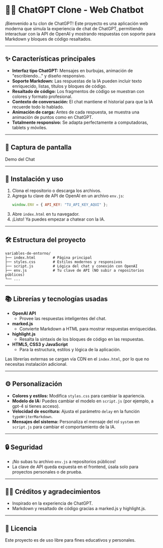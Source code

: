 # 🧑‍💻 ChatGPT Clone - Web Chatbot

¡Bienvenido a tu clon de ChatGPT! Este proyecto es una aplicación web moderna que simula la experiencia de chat de ChatGPT, permitiendo interactuar con la API de OpenAI y mostrando respuestas con soporte para Markdown y bloques de código resaltados.

---

## ✨ Características principales
- **Interfaz tipo ChatGPT:** Mensajes en burbujas, animación de "escribiendo..." y diseño responsivo.
- **Soporte Markdown:** Las respuestas de la IA pueden incluir texto enriquecido, listas, títulos y bloques de código.
- **Resaltado de código:** Los fragmentos de código se muestran con colores y formato profesional.
- **Contexto de conversación:** El chat mantiene el historial para que la IA recuerde todo lo hablado.
- **Animación de carga:** Antes de cada respuesta, se muestra una animación de puntos como en ChatGPT.
- **Totalmente responsivo:** Se adapta perfectamente a computadoras, tablets y móviles.

---

## 📸 Captura de pantalla
Demo del Chat

---

## 🚀 Instalación y uso
1. Clona el repositorio o descarga los archivos.
2. Agrega tu clave de API de OpenAI en un archivo `env.js`:
   ```js
   window.ENV = { API_KEY: "TU_API_KEY_AQUI" };
   ```
3. Abre `index.html` en tu navegador.
4. ¡Listo! Ya puedes empezar a chatear con la IA.

---

## 🛠️ Estructura del proyecto
```
variables-de-entorno/
├── index.html        # Página principal
├── styles.css        # Estilos modernos y responsivos
├── script.js         # Lógica del chat y conexión con OpenAI
├── env.js            # Tu clave de API (NO subir a repositorios públicos)
└── ...
```

---

## 📚 Librerías y tecnologías usadas
- **OpenAI API**
  - Provee las respuestas inteligentes del chat.
- **marked.js**
  - Convierte Markdown a HTML para mostrar respuestas enriquecidas.
- **highlight.js**
  - Resalta la sintaxis de los bloques de código en las respuestas.
- **HTML5, CSS3 y JavaScript**
  - Para la estructura, estilos y lógica de la aplicación.

Las librerías externas se cargan vía CDN en el `index.html`, por lo que no necesitas instalación adicional.

---

## ⚙️ Personalización
- **Colores y estilos:** Modifica `styles.css` para cambiar la apariencia.
- **Modelo de IA:** Puedes cambiar el modelo en `script.js` (por ejemplo, a gpt-4 si tienes acceso).
- **Velocidad de escritura:** Ajusta el parámetro `delay` en la función `typeWriterMarkdown`.
- **Mensajes del sistema:** Personaliza el mensaje del rol `system` en `script.js` para cambiar el comportamiento de la IA.

---

## 🔒 Seguridad
- ¡No subas tu archivo `env.js` a repositorios públicos!
- La clave de API queda expuesta en el frontend, úsala solo para proyectos personales o de prueba.

---

## 👨‍💻 Créditos y agradecimientos
- Inspirado en la experiencia de ChatGPT.
- Markdown y resaltado de código gracias a marked.js y highlight.js.

---

## 📝 Licencia
Este proyecto es de uso libre para fines educativos y personales.
